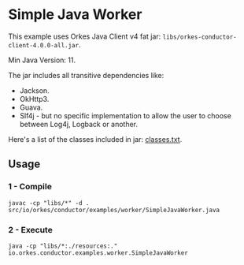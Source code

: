 # Simple Java Worker

This example uses Orkes Java Client v4 fat jar: `libs/orkes-conductor-client-4.0.0-all.jar`.

Min Java Version: 11.

The jar includes all transitive dependencies like:
- Jackson.
- OkHttp3.
- Guava.
- Slf4j - but no specific implementation to allow the user to choose between Log4j, Logback or another.

Here's a list of the classes included in jar: [classes.txt](classes.txt).

## Usage

### 1 - Compile
```shell
javac -cp "libs/*" -d . src/io/orkes/conductor/examples/worker/SimpleJavaWorker.java
```

### 2 - Execute
```shell
java -cp "libs/*:./resources:." io.orkes.conductor.examples.worker.SimpleJavaWorker
```
